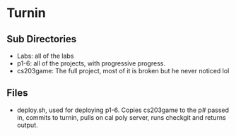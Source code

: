 # Turnin

## Sub Directories
- Labs: all of the labs
- p1-6: all of the projects, with progressive progress.
- cs203game: The full project, most of it is broken but he never noticed lol

## Files
- deploy.sh, used for deploying p1-6. Copies cs203game to the p# passed in, commits to turnin, pulls on cal poly server, runs checkgit and returns output. 

